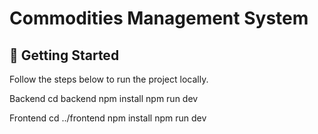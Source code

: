 # Commodities Management System


## 🚀 Getting Started

Follow the steps below to run the project locally.

Backend
cd backend
npm install
npm run dev

Frontend
cd ../frontend
npm install
npm run dev 



